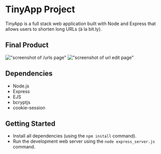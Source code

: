 # TinyApp Project

TinyApp is a full stack web application built with Node and Express that allows users to shorten long URLs (à la bit.ly).

## Final Product

!["screenshot of /urls page"]()
!["screenshot of url edit page"]()

## Dependencies

- Node.js
- Express
- EJS
- bcryptjs
- cookie-session

## Getting Started

- Install all dependencies (using the `npm install` command).
- Run the development web server using the `node express_server.js` command.
